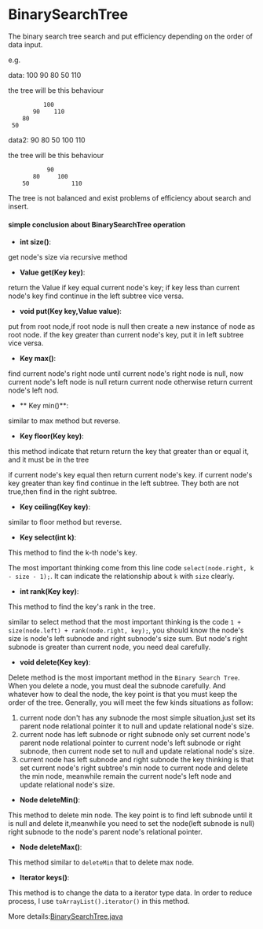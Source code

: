 # BinarySearchTree

The binary search tree search and put efficiency depending on the order of data input.


e.g.

data: 100 90 80 50 110

the tree will be this behaviour
```
          100
       90    110
    80
 50
``` 
data2: 90 80 50 100 110

the tree will be this behaviour

```
           90
       80     100
    50            110

```


The tree is not balanced and exist problems of efficiency about search and insert.


#### simple conclusion about BinarySearchTree operation

- **int size()**: 

get node's size via recursive method

- **Value get(Key key)**: 

return the Value if key equal current node's key; if key less than current node's key find continue in the left subtree vice versa. 

- **void put(Key key,Value value)**: 

put from root node,if root node is null then create a new instance of node as root node. if the key greater than current node's key, put it in left subtree vice versa.

- **Key max()**:

find current node's right node until current node's right node is null, now current node's left node is null return current node otherwise return current node's left nod.

- ** Key min()**:

similar to max method but reverse. 

- **Key floor(Key key)**:

this method indicate that return return the key that greater than or equal it, and it must be in the tree

if current node's key equal then return current node's key. if current node's key greater than key find continue in the left subtree. They both are not true,then find in the right subtree.

- **Key ceiling(Key key)**:

similar to floor method but reverse. 

- **Key select(int k)**:

This method to find the k-th node's key.

The most important thinking come from this line code `select(node.right, k - size - 1);`. It can indicate the relationship about `k` with `size` clearly.

- **int rank(Key key)**:

This method to find the key's rank in the tree.

similar to select method that the most important thinking is the code `1 + size(node.left) + rank(node.right, key);`, you should know the node's size is node's left subnode and right subnode's size sum. But node's right subnode is greater than current node, you need deal carefully.

- **void delete(Key key)**:

Delete method is the most important method in the `Binary Search Tree`. When you delete a node, you must deal the subnode carefully. 
And whatever how to deal the node, the key point is that you must keep the order of the tree.
Generally, you will meet the few kinds situations as follow:
1. current node don't has any subnode
the most simple situation,just set its parent node relational pointer it to null and update relational node's size.
2. current node has left subnode or right subnode only
set current node's parent node relational pointer to current node's left subnode or right subnode, then current node set to null and update relational node's size.
3. current node has left subnode and right subnode
the key thinking is that set current node's right subtree's min node to current node and delete the min node, meanwhile remain the current node's left node and update relational node's size.

- **Node  deleteMin()**:

This method to delete min node. The key point is to find left subnode until it is null and delete it,meanwhile you need to set the node(left subnode is null) right subnode to the node's parent node's relational pointer.

- **Node  deleteMax()**:

This method similar to `deleteMin` that to delete max node.

- **Iterator<Node> keys()**:

This method is to change the data to a iterator type data. In order to reduce process, I use `toArrayList().iterator()` in this method.

More details:[BinarySearchTree.java](BinarySearchTree.java)

